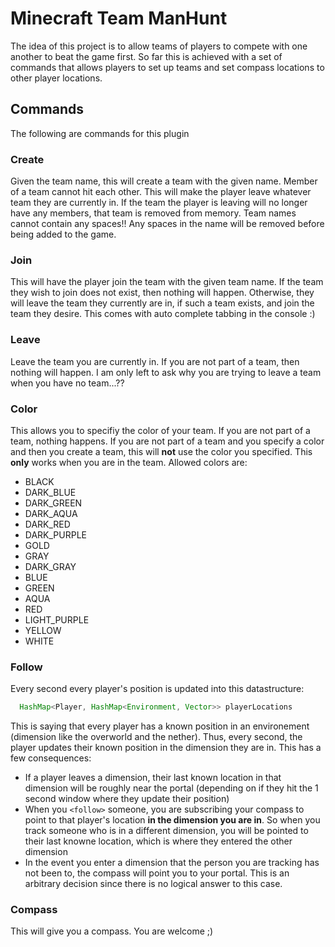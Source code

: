 # Minecraft Team ManHunt

  The idea of this project is to allow teams of players to compete with one another to beat the game first. So far this is achieved with a set of commands that allows players to set up teams and set compass locations to other player locations.

## Commands
  The following are commands for this plugin

### Create <team-name>
  Given the team name, this will create a team with the given name. Member of a team cannot hit each other. This will make the player leave whatever team they are currently in. If the team the player is leaving will no longer have any members, that team is removed from memory. Team names cannot contain any spaces!! Any spaces in the name will be removed before being added to the game.
  
### Join <team-name>
  This will have the player join the team with the given team name. If the team they wish to join does not exist, then nothing will happen. Otherwise, they will leave the team they currently are in, if such a team exists, and join the team they desire. This comes with auto complete tabbing in the console :)

### Leave
  Leave the team you are currently in. If you are not part of a team, then nothing will happen. I am only left to ask why you are trying to leave a team when you have no team...??

### Color
  This allows you to specifiy the color of your team. If you are not part of a team, nothing happens. If you are not part of a team and you specify a color and then you create a team, this will **not** use the color you specified. This **only** works when you are in the team. Allowed colors are:
  * BLACK
  * DARK_BLUE
  * DARK_GREEN
  * DARK_AQUA
  * DARK_RED
  * DARK_PURPLE
  * GOLD
  * GRAY
  * DARK_GRAY
  * BLUE
  * GREEN
  * AQUA
  * RED
  * LIGHT_PURPLE
  * YELLOW
  * WHITE

### Follow <player-name>
  Every second every player's position is updated into this datastructure: 

  ```java
    HashMap<Player, HashMap<Environment, Vector>> playerLocations
  ```
  This is saying that every player has a known position in an environement (dimension like the overworld and the nether). Thus, every second, the player updates their known position in the dimension they are in. This has a few consequences:
  * If a player leaves a dimension, their last known location in that dimension will be roughly near the portal (depending on if they hit the 1 second window where they update their position)
  * When you `<follow>` someone, you are subscribing your compass to point to that player's location **in the dimension you are in**. So when you track someone who is in a different dimension, you will be pointed to their last knowne location, which is where they entered the other dimension
  * In the event you enter a dimension that the person you are tracking has not been to, the compass will point you to your portal. This is an arbitrary decision since there is no logical answer to this case.

### Compass
  This will give you a compass. You are welcome ;)

